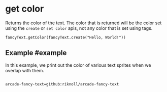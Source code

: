 # get color

Returns the color of the text. The color that is returned will be the color set using the `create` or `set color` apis, not any color that is set using tags.

```sig
fancyText.getColor(fancyText.create("Hello, World!"))
```

## Example #example

In this example, we print out the color of various text sprites when we overlap with them.

```blocks

```

```package
arcade-fancy-text=github:riknoll/arcade-fancy-text
```